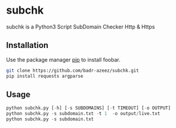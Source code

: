 # subchk

subchk is a Python3 Script SubDomain Checker Http & Https

## Installation

Use the package manager [pip](https://pip.pypa.io/en/stable/) to install foobar.

```bash
git clone https://github.com/badr-azeez/subchk.git
pip install requests argparse
```

## Usage

```python
python subchk.py [-h] [-s SUBDOMAINS] [-t TIMEOUT] [-o OUTPUT]
python subchk.py -s subdomain.txt -t 1  -o output/live.txt 
python subchk.py -s subdomain.txt 

